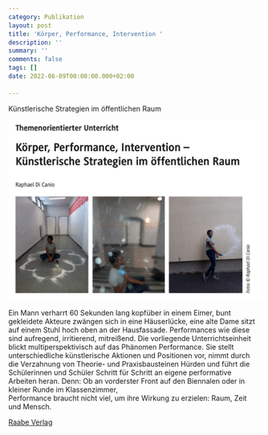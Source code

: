 ```yaml
---
category: Publikation
layout: post
title: 'Körper, Performance, Intervention '
description: ''
summary: ''
comments: false
tags: []
date: 2022-06-09T00:00:00.000+02:00

---
```

Künstlerische Strategien im öffentlichen Raum

![](/uploads/raabits-performance.png)

Ein Mann verharrt 60 Sekunden lang kopfüber in einem Eimer, bunt gekleidete Akteure zwängen sich in eine Häuserlücke, eine alte Dame sitzt auf einem Stuhl hoch oben an der Hausfassade. Performances wie diese sind aufregend, irritierend, mitreißend. Die vorliegende Unterrichtseinheit blickt multiperspektivisch auf das Phänomen Performance. Sie stellt unterschiedliche künstlerische Aktionen und Positionen vor, nimmt durch die Verzahnung von Theorie- und Praxisbausteinen Hürden und führt die Schülerinnen und Schüler Schritt für Schritt an eigene performative Arbeiten heran. Denn: Ob an vorderster Front auf den Biennalen oder in kleiner Runde im Klassenzimmer,  
Performance braucht nicht viel, um ihre Wirkung zu erzielen: Raum, Zeit und Mensch.

[Raabe Verlag ](https://www.raabe.de/PdfPreview/get/product/R0155-220603)